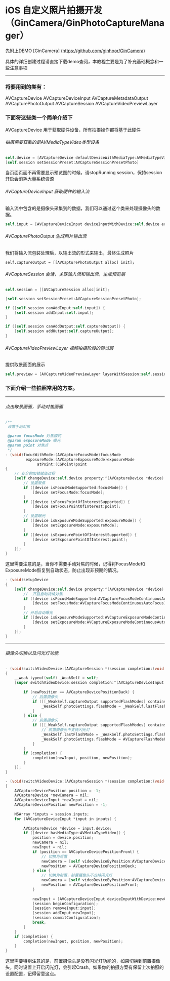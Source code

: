 # iOS 自定义照片拍摄开发（GinCamera/GinPhotoCaptureManager）

先附上DEMO
[GinCamera] (https://github.com/ginhoor/GinCamera)

具体的详细创建过程请直接下载demo查阅，本教程主要是为了补充基础概念和一些注意事项

---

### 将要用到的类有：
AVCaptureDevice
AVCaptureDeviceInput
AVCaptureMetadataOutput
AVCapturePhotoOutput
AVCaptureSession
AVCaptureVideoPreviewLayer

### 下面将这些类一个简单介绍下

AVCaptureDevice 用于获取硬件设备，所有拍摄操作都将基于此硬件

###### 拍摄需要获取的是AVMediaTypeVideo类型设备
```objective-c
self.device = [AVCaptureDevice defaultDeviceWithMediaType:AVMediaTypeVideo];
[self.session setSessionPreset:AVCaptureSessionPresetPhoto]
```
当页面页面不再需要显示预览图的时候，请stopRunning session，保持session开启会消耗大量系统资源


###### AVCaptureDeviceInput  获取硬件的输入流
输入流中包含的是摄像头采集到的数据，我们可以通过这个类来处理摄像头的数据。
```objective-c
self.input = [AVCaptureDeviceInput deviceInputWithDevice:self.device error:nil];
```
###### AVCapturePhotoOutput 生成照片输出流
我们将输入流包装处理后，以输出流的形式来输出，最终生成照片
```
self.captureOutput = [[AVCapturePhotoOutput alloc] init];
```
###### AVCaptureSession 会话，关联输入流和输出流，生成预览层
```objective-c
self.session = [[AVCaptureSession alloc]init];

[self.session setSessionPreset:AVCaptureSessionPresetPhoto];

if ([self.session canAddInput:self.input]) {
	[self.session addInput:self.input];
}

if ([self.session canAddOutput:self.captureOutput]) {
	[self.session addOutput:self.captureOutput];
}
```

###### AVCaptureVideoPreviewLayer 视频拍摄阶段的预览层
提供取景画面的展示
```objective-c
self.preview = [AVCaptureVideoPreviewLayer layerWithSession:self.session];
```

### 下面介绍一些拍照常用的方案。
---
###### 点击取景画面，手动对焦画面
```objective-c
/**
 设置手动对焦

 @param focusMode 对焦模式
 @param exposureMode 曝光
 @param point 对焦点
 */
- (void)focusWithMode:(AVCaptureFocusMode)focusMode
         exposureMode:(AVCaptureExposureMode)exposureMode
              atPoint:(CGPoint)point
{
    // 安全的加锁赋值过程
    [self changeDevice:self.device property:^(AVCaptureDevice *device) {
        // 设置聚焦
        if ([device isFocusModeSupported:focusMode]) {
            [device setFocusMode:focusMode];
        }
        if ([device isFocusPointOfInterestSupported]) {
            [device setFocusPointOfInterest:point];
        }
        // 设置曝光
        if ([device isExposureModeSupported:exposureMode]) {
            [device setExposureMode:exposureMode];
        }
        if ([device isExposurePointOfInterestSupported]) {
            [device setExposurePointOfInterest:point];
        }
    }];
}
```

这里需要注意的是，当你不需要手动对焦的时候，记得将FocusMode和ExposureMode恢复到自动状态，防止出现非预期的情况。
```objective-c
- (void)setupDevice
{
    [self changeDevice:self.device property:^(AVCaptureDevice *device) {
        //  开启自动持续对焦
        if ([device isFocusModeSupported:AVCaptureFocusModeContinuousAutoFocus]) {
            [device setFocusMode:AVCaptureFocusModeContinuousAutoFocus];
        }
        // 开启自动曝光
        if ([device isExposureModeSupported:AVCaptureExposureModeContinuousAutoExposure]) {
            [device setExposureMode:AVCaptureExposureModeContinuousAutoExposure];
        }
    }];
}

```
---
###### 摄像头切换以及闪光灯功能
```objective-c
- (void)switchVideoDevice:(AVCaptureSession *)session completion:(void (^)(AVCaptureDeviceInput *, AVCaptureDevicePosition, AVCaptureDevicePosition))completion
{
    __weak typeof(self) _WeakSelf = self;
    [super switchVideoDevice:session completion:^(AVCaptureDeviceInput *newInput, AVCaptureDevicePosition position, AVCaptureDevicePosition newPosition) {
        
        if (newPosition == AVCaptureDevicePositionBack) {
            // 后置摄像头
            if ([[_WeakSelf.captureOutput supportedFlashModes] containsObject:@(_WeakSelf.lastFlashMode)]) {
                _WeakSelf.photoSettings.flashMode = _WeakSelf.lastFlashMode;
            }
        } else {
            // 前置摄像头
            if ([[_WeakSelf.captureOutput supportedFlashModes] containsObject:@(AVCaptureFlashModeOff)]) {
                // 前置摄像头不支持闪光灯
                _WeakSelf.lastFlashMode = _WeakSelf.photoSettings.flashMode;
                _WeakSelf.photoSettings.flashMode = AVCaptureFlashModeOff;
            }
        }
        if (completion) {
            completion(newInput, position, newPosition);
        }
    }];
}
```
```objective-c
- (void)switchVideoDevice:(AVCaptureSession *)session completion:(void(^)(AVCaptureDeviceInput *newInput, AVCaptureDevicePosition position, AVCaptureDevicePosition newPosition))completion
{
    AVCaptureDevicePosition position = -1;
    AVCaptureDevice *newCamera = nil;
    AVCaptureDeviceInput *newInput = nil;
    AVCaptureDevicePosition newPosition = -1;
    
    NSArray *inputs = session.inputs;
    for (AVCaptureDeviceInput *input in inputs) {
        
        AVCaptureDevice *device = input.device;
        if ([device hasMediaType:AVMediaTypeVideo]) {
            position = device.position;
            newCamera = nil;
            newInput = nil;
            if (position == AVCaptureDevicePositionFront) {
                // 切换为后置
                newCamera = [self videoDeviceByPosition:AVCaptureDevicePositionBack];
                newPosition = AVCaptureDevicePositionBack;
            } else {
                // 切换为前置，前置摄像头不支持闪光灯
                newCamera = [self videoDeviceByPosition:AVCaptureDevicePositionFront];
                newPosition = AVCaptureDevicePositionFront;
            }
            
            newInput = [AVCaptureDeviceInput deviceInputWithDevice:newCamera error:nil];
            [session beginConfiguration];
            [session removeInput:input];
            [session addInput:newInput];
            [session commitConfiguration];
            break;
        }
    }
    if (completion) {
        completion(newInput, position, newPosition);
    }
}
```

这里需要特别注意的是，前置摄像头是没有闪光灯功能的，如果切换到前置摄像头，同时设置上开启闪光灯，会引起Crash。如果你的拍摄方案有保留上次拍照的设置配置，记得留意这点。